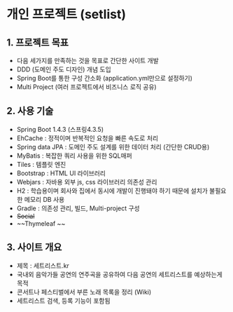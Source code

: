 # 개인 프로젝트 (setlist)

## 1. 프로젝트 목표
* 다음 세가지를 만족하는 것을 목표로 간단한 사이트 개발
* DDD (도메인 주도 디자인) 개념 도입
* Spring Boot를 통한 구성 간소화 (application.yml만으로 설정하기)
* Multi Project (여러 프로젝트에서 비즈니스 로직 공유)

## 2. 사용 기술
* Spring Boot 1.4.3 (스프링4.3.5)
* EhCache : 정적이며 반복적인 요청을 빠른 속도로 처리
* Spring data JPA : 도메인 주도 설계를 위한 데이터 처리 (간단한 CRUD용)
* MyBatis : 복잡한 쿼리 사용을 위한 SQL매퍼
* Tiles : 템플릿 엔진
* Bootstrap : HTML UI 라이브러리
* Webjars : 자바용 외부 js, css 라이브러리 의존성 관리
* H2 : 학습용이며 회사와 집에서 동시에 개발이 진행돼야 하기 때문에 설치가 불필요한 메모리 DB 사용
* Gradle : 의존성 관리, 빌드, Multi-project 구성
* ~~Social~~
* ~~Thymeleaf ~~

## 3. 사이트 개요
* 제목 : 세트리스트.kr
* 국내외 음악가들 공연의 연주곡을 공유하여 다음 공연의 세트리스트를 예상하는게 목적
* 콘서트나 페스티벌에서 부른 노래 목록을 정리 (Wiki)
* 세트리스트 검색, 등록 기능이 포함됨
